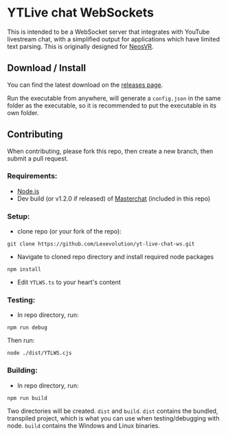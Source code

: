 # YTLive chat WebSockets
This is intended to be a WebSocket server that integrates with YouTube livestream chat, with a simplified output for applications which have limited text parsing. This is originally designed for [NeosVR](https://neos.com).

## Download / Install
You can find the latest download on the [releases page](https://github.com/Lexevolution/yt-live-chat-ws/releases).

Run the executable from anywhere, will generate a `config.json` in the same folder as the executable, so it is recommended to put the executable in its own folder.

## Contributing
When contributing, please fork this repo, then create a new branch, then submit a pull request.

### Requirements:
- [Node.js](https://nodejs.org)
- Dev build (or v1.2.0 if released) of [Masterchat](https://github.com/sigvt/masterchat) (included in this repo)

### Setup:
- clone repo (or your fork of the repo):
```
git clone https://github.com/Lexevolution/yt-live-chat-ws.git
```
- Navigate to cloned repo directory and install required node packages
```
npm install
```
- Edit `YTLWS.ts` to your heart's content

### Testing:
- In repo directory, run:
```
npm run debug
```
Then run:
```
node ./dist/YTLWS.cjs
```

### Building:
- In repo directory, run:
```
npm run build
```
Two directories will be created. `dist` and `build`. `dist` contains the bundled, transpiled project, which is what you can use when testing/debugging with node. `build` contains the Windows and Linux binaries.